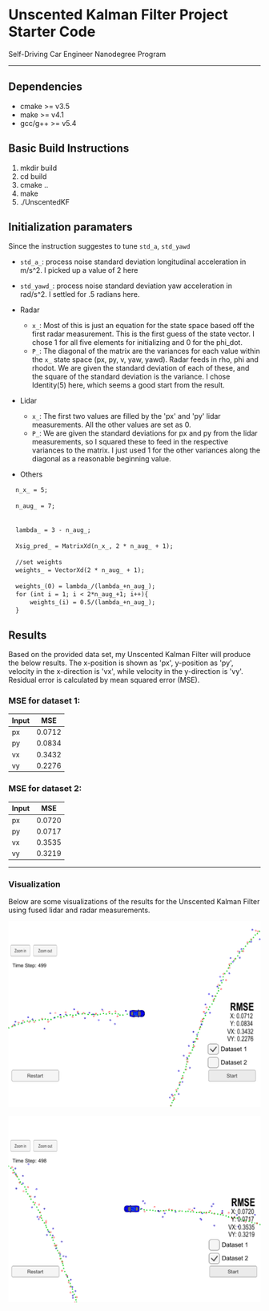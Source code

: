 # Unscented Kalman Filter Project Starter Code
Self-Driving Car Engineer Nanodegree Program

---

## Dependencies

* cmake >= v3.5
* make >= v4.1
* gcc/g++ >= v5.4

## Basic Build Instructions

1. mkdir build
2. cd build
3. cmake ..
4. make
5. ./UnscentedKF


## Initialization paramaters
Since the instruction suggestes to tune `std_a`, `std_yawd`

* `std_a_`: process noise standard deviation longitudinal acceleration in m/s^2. I picked up a value of 2 here 

* `std_yawd_`: process noise standard deviation yaw acceleration in rad/s^2. I settled for .5 radians here.

* Radar
  * `x_`: Most of this is just an equation for the state space based off the first radar measurement. This is the first guess of the state vector. I chose 1 for all five elements for initializing and 0 for the phi_dot.
  * `P_`: The diagonal of the matrix are the variances for each value within the `x_` state space (px, py, v, yaw, yawd). Radar feeds in rho, phi and rhodot. We are given the standard deviation of each of these, and the square of the standard deviation is the variance. I chose Identity(5) here, which seems a good start from the result.
  
* Lidar
  * `x_`: The first two values are filled by the 'px' and 'py' lidar measurements. All the other values are set as 0.
  * `P_`: We are given the standard deviations for px and py from the lidar measurements, so I squared these to feed in the respective variances to the matrix. I just used 1 for the other variances along the diagonal as a reasonable beginning value.

* Others

```
  n_x_ = 5;

  n_aug_ = 7;


  lambda_ = 3 - n_aug_;

  Xsig_pred_ = MatrixXd(n_x_, 2 * n_aug_ + 1);

  //set weights
  weights_ = VectorXd(2 * n_aug_ + 1);

  weights_(0) = lambda_/(lambda_+n_aug_);
  for (int i = 1; i < 2*n_aug_+1; i++){
      weights_(i) = 0.5/(lambda_+n_aug_);
  }
```
 
## Results
Based on the provided data set, my Unscented Kalman Filter will produce the below results. The x-position is shown as 'px', y-position as 'py', velocity in the x-direction is 'vx', while velocity in the y-direction is 'vy'. Residual error is calculated by mean squared error (MSE).

### MSE for dataset 1:

| Input |   MSE   |
| ----- | ------- |
|  px   | 0.0712  |
|  py   | 0.0834  |
|  vx   | 0.3432  |
|  vy   | 0.2276  |

### MSE for dataset 2:

| Input |   MSE   |
| ----- | ------- |
|  px   | 0.0720  |
|  py   | 0.0717  |
|  vx   | 0.3535  |
|  vy   | 0.3219  |

---

### Visualization
Below are some visualizations of the results for the Unscented Kalman Filter using fused lidar and radar measurements.

![Result for Dataset 1](UKF_dataset1.png)

![Result for Dataset 2](UKF_dataset2.png)

